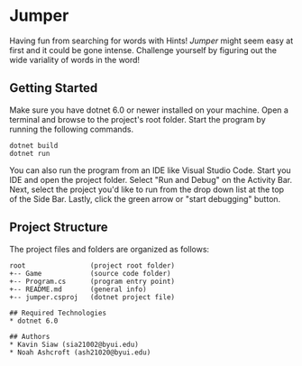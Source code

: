 # Jumper
Having fun from searching for words with Hints! <i>Jumper</i> might seem easy at first and it could be gone intense. Challenge yourself by figuring out the wide variality of words in the word!

## Getting Started
Make sure you have dotnet 6.0 or newer installed on your machine. Open a terminal and browse to the project's root folder. Start the program by running the following commands.
```
dotnet build
dotnet run
```
You can also run the program from an IDE like Visual Studio Code.
Start you IDE and open the project folder. Select "Run and Debug" on the Activity Bar. Next, select the project you'd like to run from the drop down list at the top of the Side Bar. Lastly, click the green arrow or "start debugging" button.

## Project Structure
The project files and folders are organized as follows:
```
root                (project root folder)
+-- Game            (source code folder)
+-- Program.cs      (program entry point)
+-- README.md       (general info)
+-- jumper.csproj   (dotnet project file)

## Required Technologies
* dotnet 6.0

## Authors
* Kavin Siaw (sia21002@byui.edu)
* Noah Ashcroft (ash21020@byui.edu)
